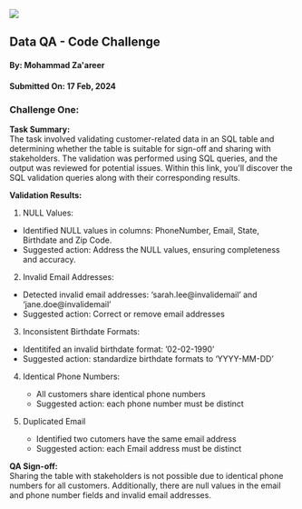 ![](https://argaamplus.s3.amazonaws.com/159afd60-8669-4140-aa9e-fe46791f515d.png)

## Data QA - Code Challenge
#### By: Mohammad Za'areer
#### Submitted On: 17 Feb, 2024

### Challenge One:
**Task Summary:**     
The task involved validating customer-related data in an SQL table and determining whether the table is suitable for sign-off and sharing with stakeholders. The validation was performed using SQL queries, and the output was reviewed for potential issues. Within this link, you'll discover the SQL validation queries along with their corresponding results.

**Validation Results:** 
1. NULL Values:
  - Identified NULL values in columns: PhoneNumber, Email, State, Birthdate and Zip Code.
  - Suggested action: Address the NULL values, ensuring completeness and accuracy.

2. Invalid Email Addresses:
  - Detected invalid email addresses: ‘sarah.lee@invalidemail’ and ‘jane.doe@invalidemail’
  - Suggested action: Correct or remove email addresses

3. Inconsistent Birthdate Formats: 
  - Identitifed an invalid birthdate format: ’02-02-1990’
  - Suggested action: standardize birthdate formats to ‘YYYY-MM-DD’

4. Identical Phone Numbers:
   - All customers share identical phone numbers
   - Suggested action: each phone number must be distinct
    
5. Duplicated Email
   - Identified two cutomers have the same email address
   - Suggested action: each Email address must be distinct

**QA Sign-off:**  
Sharing the table with stakeholders is not possible due to identical phone numbers for all customers. Additionally, there are null values in the email and phone number fields and invalid email addresses.

